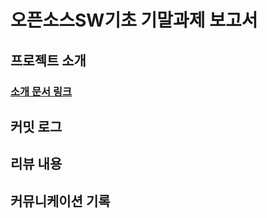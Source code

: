 # 오픈소스SW기초 기말과제 보고서

## 프로젝트 소개

### [소개 문서 링크](documents/introduction.md)

## 커밋 로그

## 리뷰 내용

## 커뮤니케이션 기록
